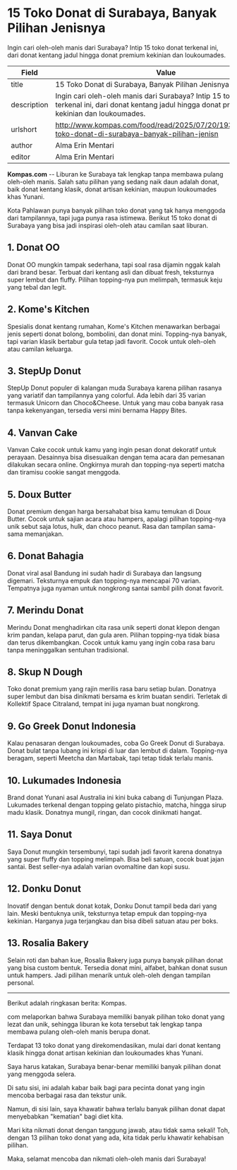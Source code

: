 # 15 Toko Donat di Surabaya, Banyak Pilihan Jenisnya

Ingin cari oleh-oleh manis dari Surabaya? Intip 15 toko donat terkenal ini, dari donat kentang jadul hingga donat premium kekinian dan loukoumades.

| Field       | Value                                                       |
|-------------|-------------------------------------------------------------|
| title       | 15 Toko Donat di Surabaya, Banyak Pilihan Jenisnya |
| description | Ingin cari oleh-oleh manis dari Surabaya? Intip 15 toko donat terkenal ini, dari donat kentang jadul hingga donat premium kekinian dan loukoumades. |
| urlshort    | http://www.kompas.com/food/read/2025/07/20/193100675/15-toko-donat-di-surabaya-banyak-pilihan-jenisn |
| author      | Alma Erin Mentari |
| editor      | Alma Erin Mentari |

**Kompas.com** -- Liburan ke Surabaya tak lengkap tanpa membawa pulang oleh-oleh manis. Salah satu pilihan yang sedang naik daun adalah donat, baik donat kentang klasik, donat artisan kekinian, maupun loukoumades khas Yunani.

Kota Pahlawan punya banyak pilihan toko donat yang tak hanya menggoda dari tampilannya, tapi juga punya rasa istimewa. Berikut 15 toko donat di Surabaya yang bisa jadi inspirasi oleh-oleh atau camilan saat liburan.

## 1. Donat OO

Donat OO mungkin tampak sederhana, tapi soal rasa dijamin nggak kalah dari brand besar. Terbuat dari kentang asli dan dibuat fresh, teksturnya super lembut dan fluffy. Pilihan topping-nya pun melimpah, termasuk keju yang tebal dan legit.

## 2. Kome's Kitchen

Spesialis donat kentang rumahan, Kome's Kitchen menawarkan berbagai jenis seperti donat bolong, bombolini, dan donat mini. Topping-nya banyak, tapi varian klasik bertabur gula tetap jadi favorit. Cocok untuk oleh-oleh atau camilan keluarga.

## 3. StepUp Donut

StepUp Donut populer di kalangan muda Surabaya karena pilihan rasanya yang variatif dan tampilannya yang colorful. Ada lebih dari 35 varian termasuk Unicorn dan Choco&Cheese. Untuk yang mau coba banyak rasa tanpa kekenyangan, tersedia versi mini bernama Happy Bites.

## 4. Vanvan Cake

Vanvan Cake cocok untuk kamu yang ingin pesan donat dekoratif untuk perayaan. Desainnya bisa disesuaikan dengan tema acara dan pemesanan dilakukan secara online. Ongkirnya murah dan topping-nya seperti matcha dan tiramisu cookie sangat menggoda.

## 5. Doux Butter

Donat premium dengan harga bersahabat bisa kamu temukan di Doux Butter. Cocok untuk sajian acara atau hampers, apalagi pilihan topping-nya unik sebut saja lotus, hulk, dan choco peanut. Rasa dan tampilan sama-sama memanjakan.

## 

## 6. Donat Bahagia

Donat viral asal Bandung ini sudah hadir di Surabaya dan langsung digemari. Teksturnya empuk dan topping-nya mencapai 70 varian. Tempatnya juga nyaman untuk nongkrong santai sambil pilih donat favorit.

## 7. Merindu Donat

Merindu Donat menghadirkan cita rasa unik seperti donat klepon dengan krim pandan, kelapa parut, dan gula aren. Pilihan topping-nya tidak biasa dan terus dikembangkan. Cocok untuk kamu yang ingin coba rasa baru tanpa meninggalkan sentuhan tradisional.

## 8. Skup N Dough

Toko donat premium yang rajin merilis rasa baru setiap bulan. Donatnya super lembut dan bisa dinikmati bersama es krim buatan sendiri. Terletak di Kollektif Space Citraland, tempat ini juga nyaman buat nongkrong.

## 9. Go Greek Donut Indonesia

Kalau penasaran dengan loukoumades, coba Go Greek Donut di Surabaya. Donat bulat tanpa lubang ini krispi di luar dan lembut di dalam. Topping-nya beragam, seperti Meetcha dan Martabak, tapi tetap tidak terlalu manis.

## 10. Lukumades Indonesia

Brand donat Yunani asal Australia ini kini buka cabang di Tunjungan Plaza. Lukumades terkenal dengan topping gelato pistachio, matcha, hingga sirup madu klasik. Donatnya mungil, ringan, dan cocok dinikmati hangat.

## 11. Saya Donut

Saya Donut mungkin tersembunyi, tapi sudah jadi favorit karena donatnya yang super fluffy dan topping melimpah. Bisa beli satuan, cocok buat jajan santai. Best seller-nya adalah varian ovomaltine dan kopi susu.

## 12. Donku Donut

Inovatif dengan bentuk donat kotak, Donku Donut tampil beda dari yang lain. Meski bentuknya unik, teksturnya tetap empuk dan topping-nya kekinian. Harganya juga terjangkau dan bisa dibeli satuan atau per boks.

## 13. Rosalia Bakery

Selain roti dan bahan kue, Rosalia Bakery juga punya banyak pilihan donat yang bisa custom bentuk. Tersedia donat mini, alfabet, bahkan donat susun untuk hampers. Jadi pilihan menarik untuk oleh-oleh dengan tampilan personal.

---
Berikut adalah ringkasan berita: Kompas.

com melaporkan bahwa Surabaya memiliki banyak pilihan toko donat yang lezat dan unik, sehingga liburan ke kota tersebut tak lengkap tanpa membawa pulang oleh-oleh manis berupa donat.

 Terdapat 13 toko donat yang direkomendasikan, mulai dari donat kentang klasik hingga donat artisan kekinian dan loukoumades khas Yunani.



Saya harus katakan, Surabaya benar-benar memiliki banyak pilihan donat yang menggoda selera.

 Di satu sisi, ini adalah kabar baik bagi para pecinta donat yang ingin mencoba berbagai rasa dan tekstur unik.

 Namun, di sisi lain, saya khawatir bahwa terlalu banyak pilihan donat dapat menyebabkan "kematian" bagi diet kita.

 Mari kita nikmati donat dengan tanggung jawab, atau tidak sama sekali! Toh, dengan 13 pilihan toko donat yang ada, kita tidak perlu khawatir kehabisan pilihan.

 Maka, selamat mencoba dan nikmati oleh-oleh manis dari Surabaya!
